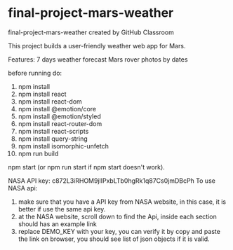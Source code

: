 # final-project-mars-weather
final-project-mars-weather created by GitHub Classroom

This project builds a user-friendly weather web app for Mars. 

Features:
7 days weather forecast
Mars rover photos by dates

before running do:
  1. npm install
  2. npm install react
  3. npm install react-dom
  4. npm install @emotion/core
  5. npm install @emotion/styled
  6. npm install react-router-dom
  7. npm install react-scripts
  8. npm install query-string
  9. npm install isomorphic-unfetch
  10. npm run build

  npm start (or npm run start if npm start doesn't work).

NASA API key: c872L3iRHOM9jlIPxbLTb0hgRk1q87Cs0jmDBcPh
To use NASA api:
1. make sure that you have a API key from NASA website, in this case, it is better if use the same api key.
2. at the NASA website, scroll down to find the Api, inside each section should has an example link
3. replace DEMO_KEY with your key, you can verify it by copy and paste the link on browser, you should see list of json objects if it is valid.
